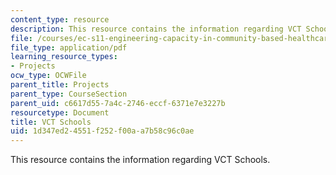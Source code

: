 ```yaml
---
content_type: resource
description: This resource contains the information regarding VCT Schools.
file: /courses/ec-s11-engineering-capacity-in-community-based-healthcare-fall-2005/1d347ed24551f252f00aa7b58c96c0ae_MITEC_S11F05_vct_schools.pdf
file_type: application/pdf
learning_resource_types:
- Projects
ocw_type: OCWFile
parent_title: Projects
parent_type: CourseSection
parent_uid: c6617d55-7a4c-2746-eccf-6371e7e3227b
resourcetype: Document
title: VCT Schools
uid: 1d347ed2-4551-f252-f00a-a7b58c96c0ae
---
```

This resource contains the information regarding VCT Schools.

